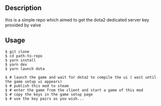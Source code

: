 
## Description

this is a simple repo which aimed to get the dota2 dedicated server key provided by valve

## Usage

```
$ git clone
$ cd path-to-repo
$ yarn install
$ yarn dev
$ yarn launch dota

$ # launch the game and wait for dota2 to compile the ui ( wait until the game setup ui appears)
$ # publish this mod to steam
$ # enter the game from the client and start a game of this mod
$ # copy the keys in the game setup page
$ # use the key pairs as you wish...
```
